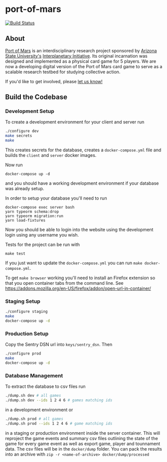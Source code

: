 # port-of-mars

[![Build Status](https://travis-ci.com/virtualcommons/port-of-mars.svg?token=Axd1f7q98op1tRxrKi92&branch=master)](https://travis-ci.com/virtualcommons/port-of-mars)

## About

[Port of Mars](https://interplanetary.asu.edu/port-of-mars) is an interdisciplinary research project sponsored by [Arizona State University's](https://www.asu.edu) [Interplanetary Initiative](https://interplanetary.asu.edu/). Its original incarnation was designed and implemented as a physical card game for 5 players. We are now a developing digital version of the Port of Mars card game to serve as a scalable research testbed for studying collective action.

If you'd like to get involved, please [let us know!](https://complexity.asu.edu/contact)

## Build the Codebase

### Development Setup

To create a development environment for your client and server run

```bash
./configure dev
make secrets
make
```

This creates secrets for the database, creates a `docker-compose.yml` file and builds the `client` and `server` docker images.

Now run

```
docker-compose up -d
```

and you should have a working development environment if your database was already setup.

In order to setup your database you'll need to run

```
docker-compose exec server bash
yarn typeorm schema:drop
yarn typeorm migration:run
yarn load-fixtures
```

Now you should be able to login into the website using the development login using any username you wish.

Tests for the project can be run with

```
make test
```

If you just want to update the `docker-compose.yml` you can run `make docker-compose.yml`.

To get `make browser` working you'll need to install an Firefox extension so that you open container tabs from the command line. See https://addons.mozilla.org/en-US/firefox/addon/open-url-in-container/


### Staging Setup

```bash
./configure staging
make
docker-compose up -d
```

### Production Setup

Copy the Sentry DSN url into `keys/sentry_dsn`. Then 

```bash
./configure prod
make
docker-compose up -d
```

### Database Management

To extract the database to csv files run

```bash
./dump.sh dev # all games
./dump.sh dev --ids 1 2 4 6 # games matching ids
```

in a development environment or

```bash
./dump.sh prod # all games
./dump.sh prod --ids 1 2 4 6 # game matching ids
```

in a staging or production environment inside the server container. This will reproject the game events and summary csv files outlining the state of the game for every game event as well as export game, player and tounnament data. The csv files will be in the `docker/dump` folder. You can pack the results into an archive with `zip -r <name-of-archive> docker/dump/processed`
